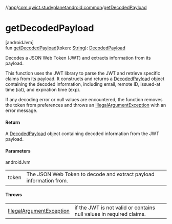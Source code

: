 //[app](../../index.md)/[com.qwict.studyplanetandroid.common](index.md)/[getDecodedPayload](get-decoded-payload.md)

# getDecodedPayload

[androidJvm]\
fun [getDecodedPayload](get-decoded-payload.md)(token: [String](https://kotlinlang.org/api/latest/jvm/stdlib/kotlin/-string/index.html)): [DecodedPayload](-decoded-payload/index.md)

Decodes a JSON Web Token (JWT) and extracts information from its payload.

This function uses the JWT library to parse the JWT and retrieve specific claims from its payload. It constructs and returns a [DecodedPayload](-decoded-payload/index.md) object containing the decoded information, including email, remote ID, issued-at time (iat), and expiration time (exp).

If any decoding error or null values are encountered, the function removes the token from preferences and throws an [IllegalArgumentException](https://kotlinlang.org/api/latest/jvm/stdlib/kotlin/-illegal-argument-exception/index.html) with an error message.

#### Return

A [DecodedPayload](-decoded-payload/index.md) object containing decoded information from the JWT payload.

#### Parameters

androidJvm

| | |
|---|---|
| token | The JSON Web Token to decode and extract payload information from. |

#### Throws

| | |
|---|---|
| [IllegalArgumentException](https://kotlinlang.org/api/latest/jvm/stdlib/kotlin/-illegal-argument-exception/index.html) | if the JWT is not valid or contains null values in required claims. |
